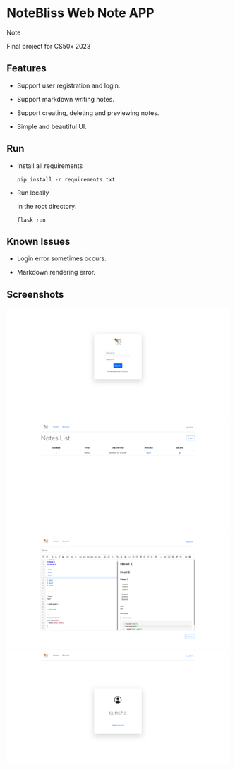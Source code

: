 # NoteBliss Web Note APP

> [!NOTE]  
> Final project for CS50x 2023

## Features

- Support user registration and login.

- Support markdown writing notes.

- Support creating, deleting and previewing notes.

- Simple and beautiful UI.

## Run

- Install all requirements

    ```shell
    pip install -r requirements.txt
    ```

- Run locally
    
    In the root directory:

    ```
    flask run
    ```

## Known Issues

- Login error sometimes occurs.

- Markdown rendering error.

## Screenshots

![1](./assets/4.png)
![3](./assets/1.png)
![4](./assets/3.png)
![5](./assets/2.png)

